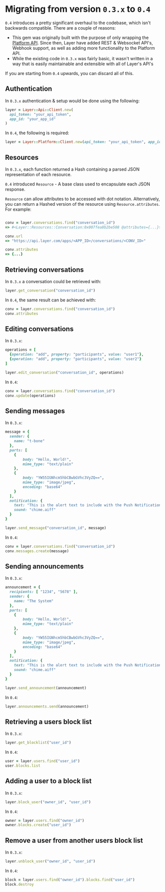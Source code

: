 # Migrating from version `0.3.x` to `0.4`

`0.4` introduces a pretty significant overhaul to the codebase, which isn't backwards compatible. There are a couple of reasons:

* This gem was originally built with the purpose of only wrapping the [Platform API](https://developer.layer.com/docs/platform). Since then, Layer have added REST & Websocket API's, Webhook support, as well as adding more functionality to the Platform API.
* While the existing code in `0.3.x` was fairly basic, it wasn't written in a way that is easily maintainable and extensible with all of Layer's API's

If you are starting from `0.4` upwards, you can discard all of this.

## Authentication
In `0.3.x` authentication & setup would be done using the following:

```ruby
layer = Layer::Api::Client.new(
  api_token: "your_api_token",
  app_id: "your_app_id"
)
```

In `0.4`, the following is required:

```ruby
layer = Layer::Platform::Client.new(api_token: "your_api_token", app_id: "your_app_id")
```

## Resources
In `0.3.x`, each function returned a Hash containing a parsed JSON representation of each resource.

`0.4` introduced `Resource` - A base class used to encapsulate each JSON response.

`Resource` can allow attributes to be accessed with dot notation. Alternatively, you can return a Hashed version of the resource using `Resource.attributes`. For example:

```ruby

conv = layer.conversations.find("conversation_id")
=> #<Layer::Resources::Conversation:0x007fea8b2be508 @attributes={...}>"

conv.url
=> "https://api.layer.com/apps/<APP_ID>/conversations/<CONV_ID>"

conv.attributes
=> {...}
```

## Retrieving conversations
In `0.3.x` a conversation could be retrieved with:

```ruby
layer.get_conversation("conversation_id")
```

In `0.4`, the same result can be achieved with:

```ruby
conv = layer.conversations.find("conversation_id")
conv.attributes

```

## Editing conversations

In `0.3.x`:

```ruby
operations = [
  {operation: "add", property: "participants", value: "user1"},
  {operation: "add", property: "participants", value: "user2"}
]

layer.edit_conversation("conversation_id", operations)
```

In `0.4`:

```ruby
conv = layer.conversations.find("conversation_id")
conv.update(operations)
```

## Sending messages

In `0.3.x`:

```ruby
message = {
  sender: {
    name: "t-bone"
  },
  parts: [
    {
        body: "Hello, World!",
        mime_type: "text/plain"
    },
    {
        body: "YW55IGNhcm5hbCBwbGVhc3VyZQ==",
        mime_type: "image/jpeg",
        encoding: "base64"
    }
  ],
  notification: {
    text: "This is the alert text to include with the Push Notification.",
    sound: "chime.aiff"
  }
}

layer.send_message("conversation_id", message)
```

In `0.4`:

```ruby
conv = layer.conversations.find("conversation_id")
conv.messages.create(message)
```

## Sending announcements

In `0.3.x`:

```ruby
announcement = {
  recipients: [ "1234", "5678" ],
  sender: {
    name: "The System"
  },
  parts: [
    {
        body: "Hello, World!",
        mime_type: "text/plain"
    },
    {
        body: "YW55IGNhcm5hbCBwbGVhc3VyZQ==",
        mime_type: "image/jpeg",
        encoding: "base64"
    }
  ],
  notification: {
    text: "This is the alert text to include with the Push Notification.",
    sound: "chime.aiff"
  }
}

layer.send_announcement(announcement)
```

In `0.4`:

```ruby
layer.announcements.send(announcement)
```

## Retrieving a users block list

In `0.3.x`:

```ruby
layer.get_blocklist("user_id")
```

In `0.4`:

```ruby
user = layer.users.find("user_id")
user.blocks.list
```

## Adding a user to a block list

In `0.3.x`:

```ruby
layer.block_user("owner_id", "user_id")
```

In `0.4`:

```ruby
owner = layer.users.find("owner_id")
owner.blocks.create("user_id")
```

## Remove a user from another users block list

In `0.3.x`:

```ruby
layer.unblock_user("owner_id", "user_id")
```

In `0.4`:

```ruby
block = layer.users.find("owner_id").blocks.find("user_id")
block.destroy


```
